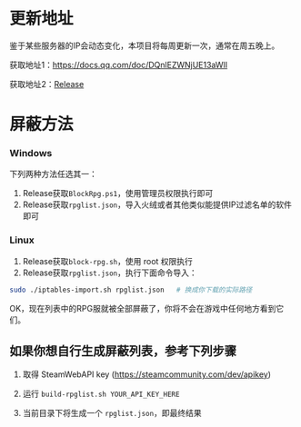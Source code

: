 # 更新地址

鉴于某些服务器的IP会动态变化，本项目将每周更新一次，通常在周五晚上。

获取地址1：https://docs.qq.com/doc/DQnlEZWNjUE13aWlI

获取地址2：[Release](https://github.com/yxnan/block-l4d2-rpg-servers/releases/tag/latest)

# 屏蔽方法

### Windows

下列两种方法任选其一：

1. Release获取`BlockRpg.ps1`，使用管理员权限执行即可
2. Release获取`rpglist.json`，导入火绒或者其他类似能提供IP过滤名单的软件即可

### Linux

1. Release获取`block-rpg.sh`，使用 root 权限执行
2. Release获取`rpglist.json`，执行下面命令导入：

```bash
sudo ./iptables-import.sh rpglist.json   # 换成你下载的实际路径
```

OK，现在列表中的RPG服就被全部屏蔽了，你将不会在游戏中任何地方看到它们。

## 如果你想自行生成屏蔽列表，参考下列步骤

1. 取得 SteamWebAPI key (https://steamcommunity.com/dev/apikey)

2. 运行 `build-rpglist.sh YOUR_API_KEY_HERE`

3. 当前目录下将生成一个 `rpglist.json`，即最终结果
